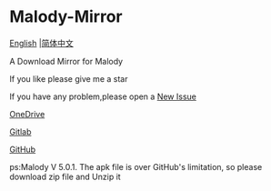 # Malody-Mirror

[English](https://github.com/brokenpoems/Malody-Mirror) |[简体中文](https://github.com/brokenpoems/Malody-Mirror/README_zh-cn.md)

A Download Mirror for Malody

If you like please give me a star

If you have any problem,please open a [New Issue](https://github.com/brokenpoems/Malody-Mirror/issues/new)

[OneDrive](https://1drv.ms/f/s!AjArxDfalOZ0atElHi85t6XJ7YM)

[Gitlab](https://gitlab.com/brokenpoems/Malody-Mirror)

[GitHub](https://github.com/brokenpoems/Malody-Mirror)

ps:Malody V 5.0.1. The apk file is over GitHub's limitation, so please download zip file and Unzip it